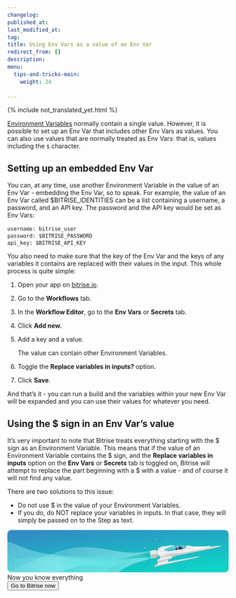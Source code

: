 ```yaml
---
changelog:
published_at:
last_modified_at:
tag: 
title: Using Env Vars as a value of an Env Var
redirect_from: []
description: 
menu:
  tips-and-tricks-main:
    weight: 24

---
```

{% include not_translated_yet.html %}

[Environment Variables](/builds/env-vars-secret-env-vars/) normally contain a single value. However, it is possible to set up an Env Var that includes other Env Vars as values. You can also use values that are normally treated as Env Vars: that is, values including the `$` character.

## Setting up an embedded Env Var 

You can, at any time, use another Environment Variable in the value of an Env Var - embedding the Env Var, so to speak. For example, the value of an Env Var called $BITRISE_IDENTITIES can be a list containing a username, a password, and an API key. The password and the API key would be set as Env Vars:

```
username: bitrise_user 
password: $BITRISE_PASSWORD 
api_key: $BITRISE_API_KEY
```


You also need to make sure that the key of the Env Var and the keys of any variables it contains are replaced with their values in the input. This whole process is quite simple:

1. Open your app on [bitrise.io](http://bitrise.io/ "http://bitrise.io").
2. Go to the **Workflows** tab.
3. In the **Workflow Editor**, go to the **Env Vars** or **Secrets** tab.
4. Click **Add new.**
5. Add a key and a value.

   The value can contain other Environment Variables.
6. Toggle the **Replace variables in inputs?** option.
7. Click **Save**.

And that’s it - you can run a build and the variables within your new Env Var will be expanded and you can use their values for whatever you need.

## Using the $ sign in an Env Var’s value

It’s very important to note that Bitrise treats everything starting with the $ sign as an Environment Variable. This means that if the value of an Environment Variable contains the $ sign, and the **Replace variables in inputs** option on the **Env Vars** or **Secrets** tab is toggled on, Bitrise will attempt to replace the part beginning with a $ with a value - and of course it will not find any value.

There are two solutions to this issue:

* Do not use $ in the value of your Environment Variables.
* If you do, do NOT replace your variables in inputs. In that case, they will simply be passed on to the Step as text.

<div class="banner">
	<img src="/assets/images/banner-bg-888x170.png" style="border: none;">
	<div class="deploy-text">Now you know everything</div>
	<a target="_blank" href="https://app.bitrise.io/dashboard/builds"><button class="button">Go to Bitrise now</button></a>
</div>